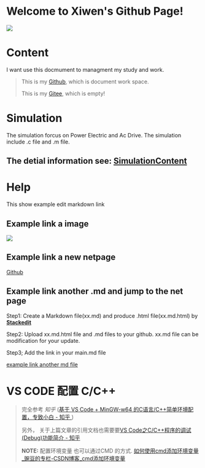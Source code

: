 # Welcome to Xiwen's Github Page!
![](https://xiwendong.github.io/ImageFolder/1.png)
# Content
I want use this docmument to managment my study and work.
 >This is my [Github](https://github.com/xiwendong), which is document work space.
 >
 >This is my [Gitee](https://gitee.com/xiwen-dong), which is empty!
 
 
 
 
 
# Simulation
 The simulation forcus on Power Electric and Ac Drive. The simulation include .c file and .m file.
 
 ## The detial information see: [SimulationContent](https://xiwendong.github.io/Simulation/SimulationContent.md.html)
 
 


# Help
This show example edit markdown link
## Example link a image

![](https://xiwendong.github.io/ImageFolder/1.png)

## Example link a new netpage

[Github](https://github.com/xiwendong)

## Example link another .md and jump to the net page
Step1:
Create a Markdown file(xx.md) and produce .html file(xx.md.html)  by [**Stackedit**](https://stackedit.io/app#)

Step2:
Upload xx.md.html file and .md files to your github.     xx.md file can be modification for your update.

Step3; Add the link in your main.md file 

[example link another md file ](https://xiwendong.github.io/Simulation/MyFirstMarDown.md.html)


# VS CODE 配置 C/C++

>完全参考 *知乎* ([基于 VS Code + MinGW-w64 的C语言/C++简单环境配置，专致小白 - 知乎 ](https://zhuanlan.zhihu.com/p/77074009))
>
>另外， 关于上篇文章的引用文档也需要要[VS Code之C/C++程序的调试(Debug)功能简介 - 知乎 ](https://zhuanlan.zhihu.com/p/85273055)
>
>**NOTE:** 配置环境变量 也可以通过CMD 的方式. [如何使用cmd添加环境变量_豌豆的专栏-CSDN博客_cmd添加环境变量](https://blog.csdn.net/u013179982/article/details/69585320)
